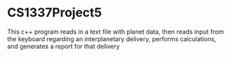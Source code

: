 # CS1337Project5
This c++ program reads in a text file with planet data, then reads input from the keyboard regarding an interplanetary delivery, performs calculations, and generates a report for that delivery
